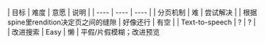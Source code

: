| 目标 | 难度 | 意愿 | 说明 |
| ---- | ---- | ---- |
| 分页机制 | 难 | 尝试解决 |
| 根据spine里rendition决定页之间的缝隙 | 好像还行 | 有空 |
| Text-to-speech | ? | ? |
| 改进搜索 | Easy | 懒 | 平假/片假模糊；改进预览
